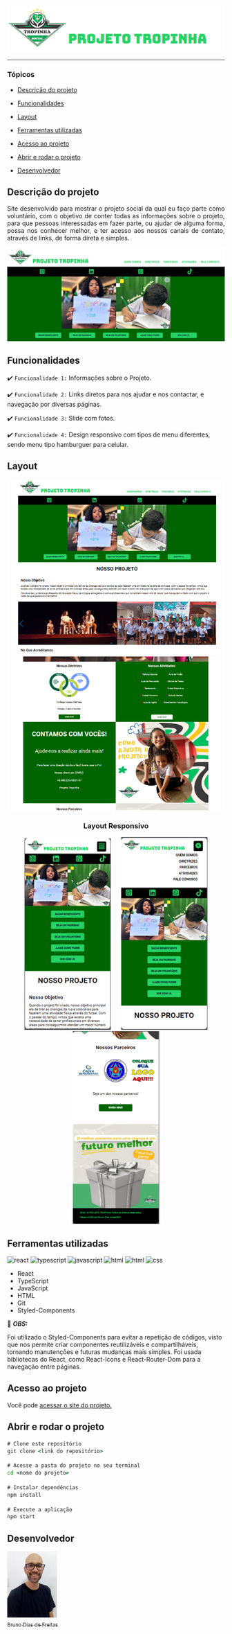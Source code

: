 ![logo](./src/images/word/img1.png)

<hr>

### Tópicos

- [Descrição do projeto](#descrição-do-projeto)

- [Funcionalidades](#funcionalidades)

- [Layout](#layout)

- [Ferramentas utilizadas](#ferramentas-utilizadas)

- [Acesso ao projeto](#acesso-ao-projeto)

- [Abrir e rodar o projeto](#abrir-e-rodar-o-projeto)

- [Desenvolvedor](#desenvolvedor)

## Descrição do projeto

<p align="justify">
 Site desenvolvido para mostrar o projeto social da qual eu faço parte como voluntário, com o objetivo de conter todas as informações sobre o projeto, para que pessoas interessadas em fazer parte, ou ajudar de alguma forma, possa nos conhecer melhor, e ter acesso aos nossos canais de contato, através de links, de forma direta e simples.
  
![layout página principal](./src/images/word/img2.png)

</p>

## Funcionalidades

:heavy_check_mark: `Funcionalidade 1:` Informações sobre o Projeto.

:heavy_check_mark: `Funcionalidade 2:` Links diretos para nos ajudar e nos contactar, e navegação por diversas páginas.

:heavy_check_mark: `Funcionalidade 3:` Slide com fotos.

:heavy_check_mark: `Funcionalidade 4:` Design responsivo com tipos de menu diferentes, sendo menu tipo hamburguer para celular.
## Layout

<div align="center">

![layout página de adicionando ao carrinho](./src/images/word/img3.png)
![layout página de adicionando ao carrinho](./src/images/word/img4.png)


### Layout Responsivo

<img style='width:200px;  margin-right: 20px' src='./src/images/word/img5.png' alt='layout responsivo para celular'>   <img style='width:200px' src='./src/images/word/img6.png' alt='layout responsivo para celular'>   <img style='width:200px' src='./src/images/word/img7.png' alt='layout responsivo para celular'>

  </div>

###

## Ferramentas utilizadas

<img src="https://cdn.jsdelivr.net/gh/devicons/devicon@latest/icons/react/react-original.svg" alt="react" width="40" height="40"/>  <img src="https://cdn.jsdelivr.net/gh/devicons/devicon@latest/icons/typescript/typescript-plain.svg" alt="typescript" width="40" height="40"/> <img src="https://cdn.jsdelivr.net/gh/devicons/devicon@latest/icons/javascript/javascript-plain.svg" alt="javascript" width="40" height="40"/>  <img src="https://cdn.jsdelivr.net/gh/devicons/devicon@latest/icons/html5/html5-original.svg" alt="html" width="40" height="40"/> <img src="https://cdn.jsdelivr.net/gh/devicons/devicon@latest/icons/git/git-original.svg" alt="html" width="40" height="40"/> <img src="https://cdn.jsdelivr.net/gh/devicons/devicon@latest/icons/css3/css3-plain.svg" alt="css" width="40" height="40"/> 

- React
- TypeScript
- JavaScript
- HTML
- Git
- Styled-Components

🎈 <i><b>OBS:</b></i> 

Foi utilizado o Styled-Components para evitar a repetição de códigos, visto que nos permite criar componentes reutilizáveis e compartilháveis, tornando manutenções e futuras mudanças mais simples. Foi usada bibliotecas do React, como React-Icons e React-Router-Dom para a navegação entre páginas.

## Acesso ao projeto

Você pode <a href="https://site-projeto-social-tropinha.vercel.app/" target="_blank">acessar o site do projeto.</a>

## Abrir e rodar o projeto

```cmd
# Clone este repositório
git clone <link do repositório>

# Acesse a pasta do projeto no seu terminal
cd <nome do projeto>

# Instalar dependências
npm install

# Execute a aplicação
npm start

```

## Desenvolvedor

[<img src="./src/images/word/image_official.jpg" width=115><br><sub>Bruno Dias de Freitas</sub>](https://www.linkedin.com/in/brunodias-dev)

